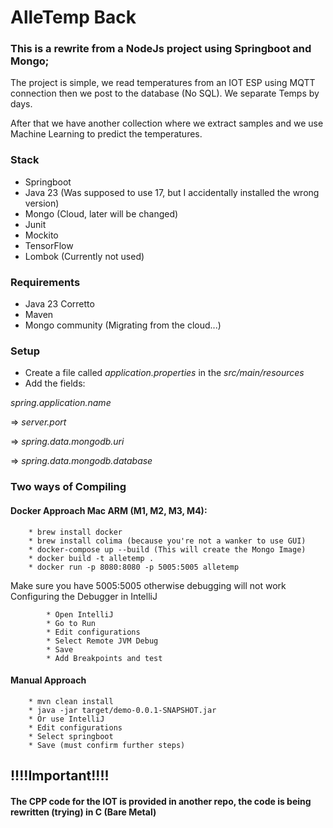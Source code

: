 # AlleTemp Back

### This is a rewrite from a NodeJs project using Springboot and Mongo;

The project is simple, we read temperatures from an IOT ESP using MQTT connection
then we post to the database (No SQL). We separate Temps by days.

After that we have another collection where we extract samples and we use Machine Learning 
to predict the temperatures.

### Stack
* Springboot
* Java 23 (Was supposed to use 17, but I accidentally installed the wrong version) 
* Mongo (Cloud, later will be changed)
* Junit
* Mockito
* TensorFlow
* Lombok (Currently not used)

### Requirements

* Java 23 Corretto
* Maven
* Mongo community (Migrating from the cloud...)

### Setup 
* Create a file called _application.properties_ in the _src/main/resources_
* Add the fields: 

_spring.application.name_ 

=> _server.port_ 

=> _spring.data.mongodb.uri_

=> _spring.data.mongodb.database_

### Two ways of Compiling 

#### Docker Approach Mac ARM (M1, M2, M3, M4):
        * brew install docker 
        * brew install colima (because you're not a wanker to use GUI)
        * docker-compose up --build (This will create the Mongo Image)
        * docker build -t alletemp .
        * docker run -p 8080:8080 -p 5005:5005 alletemp
Make sure you have 5005:5005 otherwise debugging will not work
Configuring the Debugger in IntelliJ

            * Open IntelliJ
            * Go to Run
            * Edit configurations
            * Select Remote JVM Debug
            * Save
            * Add Breakpoints and test


#### Manual Approach
        * mvn clean install
        * java -jar target/demo-0.0.1-SNAPSHOT.jar
        * Or use IntelliJ
        * Edit configurations
        * Select springboot
        * Save (must confirm further steps)
        

## !!!!Important!!!!

#### The CPP code for the IOT is provided in another repo, the code is being rewritten (trying) in C (Bare Metal)